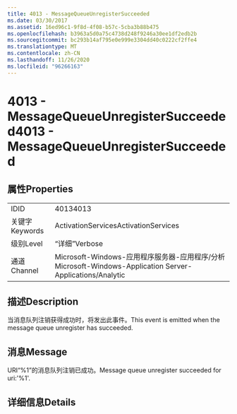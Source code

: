 ```yaml
---
title: 4013 - MessageQueueUnregisterSucceeded
ms.date: 03/30/2017
ms.assetid: 16ed96c1-9f8d-4f08-b57c-5cba3b88b475
ms.openlocfilehash: b3963a5d0a75c4738d248f9246a30ee1df2edb2b
ms.sourcegitcommit: bc293b14af795e0e999e3304dd40c0222cf2ffe4
ms.translationtype: MT
ms.contentlocale: zh-CN
ms.lasthandoff: 11/26/2020
ms.locfileid: "96266163"
---
```

# <a name="4013---messagequeueunregistersucceeded"></a><span data-ttu-id="16db7-102">4013 - MessageQueueUnregisterSucceeded</span><span class="sxs-lookup"><span data-stu-id="16db7-102">4013 - MessageQueueUnregisterSucceeded</span></span>

## <a name="properties"></a><span data-ttu-id="16db7-103">属性</span><span class="sxs-lookup"><span data-stu-id="16db7-103">Properties</span></span>  
  
|||  
|-|-|  
|<span data-ttu-id="16db7-104">ID</span><span class="sxs-lookup"><span data-stu-id="16db7-104">ID</span></span>|<span data-ttu-id="16db7-105">4013</span><span class="sxs-lookup"><span data-stu-id="16db7-105">4013</span></span>|  
|<span data-ttu-id="16db7-106">关键字</span><span class="sxs-lookup"><span data-stu-id="16db7-106">Keywords</span></span>|<span data-ttu-id="16db7-107">ActivationServices</span><span class="sxs-lookup"><span data-stu-id="16db7-107">ActivationServices</span></span>|  
|<span data-ttu-id="16db7-108">级别</span><span class="sxs-lookup"><span data-stu-id="16db7-108">Level</span></span>|<span data-ttu-id="16db7-109">“详细”</span><span class="sxs-lookup"><span data-stu-id="16db7-109">Verbose</span></span>|  
|<span data-ttu-id="16db7-110">通道</span><span class="sxs-lookup"><span data-stu-id="16db7-110">Channel</span></span>|<span data-ttu-id="16db7-111">Microsoft-Windows-应用程序服务器-应用程序/分析</span><span class="sxs-lookup"><span data-stu-id="16db7-111">Microsoft-Windows-Application Server-Applications/Analytic</span></span>|  
  
## <a name="description"></a><span data-ttu-id="16db7-112">描述</span><span class="sxs-lookup"><span data-stu-id="16db7-112">Description</span></span>  

 <span data-ttu-id="16db7-113">当消息队列注销获得成功时，将发出此事件。</span><span class="sxs-lookup"><span data-stu-id="16db7-113">This event is emitted when the message queue unregister has succeeded.</span></span>  
  
## <a name="message"></a><span data-ttu-id="16db7-114">消息</span><span class="sxs-lookup"><span data-stu-id="16db7-114">Message</span></span>  

 <span data-ttu-id="16db7-115">URI“%1”的消息队列注销已成功。</span><span class="sxs-lookup"><span data-stu-id="16db7-115">Message queue unregister succeeded for uri:'%1'.</span></span>  
  
## <a name="details"></a><span data-ttu-id="16db7-116">详细信息</span><span class="sxs-lookup"><span data-stu-id="16db7-116">Details</span></span>
